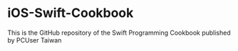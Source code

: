 # iOS-Swift-Cookbook
This is the GitHub repository of the Swift Programming Cookbook published by PCUser Taiwan
